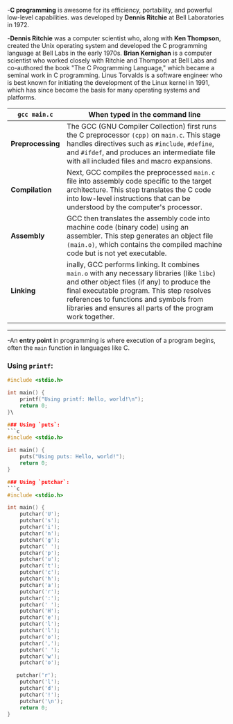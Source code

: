 -**C programming** is awesome for its efficiency, portability, and powerful low-level capabilities.
was developed by **Dennis Ritchie** at Bell Laboratories in 1972.

-**Dennis Ritchie** was a computer scientist who, along with **Ken Thompson**, created the Unix operating system and developed the C programming language at Bell Labs in the early 1970s. **Brian Kernighan** is a computer scientist who worked closely with Ritchie and Thompson at Bell Labs and co-authored the book "The C Programming Language," which became a seminal work in C programming. Linus Torvalds is a software engineer who is best known for initiating the development of the Linux kernel in 1991, which has since become the basis for many operating systems and platforms.

|`gcc main.c`|When typed in the command line|
|----------|--------------|
|**Preprocessing**|The GCC (GNU Compiler Collection) first runs the C preprocessor `(cpp)` on `main.c`. This stage handles directives such as `#include`, `#define`, and `#ifdef`, and produces an intermediate file with all included files and macro expansions.|
|**Compilation**|Next, GCC compiles the preprocessed `main.c` file into assembly code specific to the target architecture. This step translates the C code into low-level instructions that can be understood by the computer's processor.|
|**Assembly**|GCC then translates the assembly code into machine code (binary code) using an assembler. This step generates an object file `(main.o)`, which contains the compiled machine code but is not yet executable.|
|**Linking**|inally, GCC performs linking. It combines `main.o` with any necessary libraries (like `libc`) and other object files (if any) to produce the final executable program. This step resolves references to functions and symbols from libraries and ensures all parts of the program work together.|
--------------------------------------------------------------------------------------------------------------------------------------------------------------------------------------------------------------------------------------------------------------------------------------------------------------
-An **entry point** in programming is where execution of a program begins, often the `main` function in languages like C.
### Using `printf`:
```c
#include <stdio.h>

int main() {
    printf("Using printf: Hello, world!\n");
    return 0;
}\

### Using `puts`:
```c
#include <stdio.h>

int main() {
    puts("Using puts: Hello, world!");
    return 0;
}

### Using `putchar`:
```c
#include <stdio.h>

int main() {
    putchar('U');
    putchar('s');
    putchar('i');
    putchar('n');
    putchar('g');
    putchar(' ');
    putchar('p');
    putchar('u');
    putchar('t');
    putchar('c');
    putchar('h');
    putchar('a');
    putchar('r');
    putchar(':');
    putchar(' ');
    putchar('H');
    putchar('e');
    putchar('l');
    putchar('l');
    putchar('o');
    putchar(',');
    putchar(' ');
    putchar('w');
    putchar('o');

   putchar('r');
    putchar('l');
    putchar('d');
    putchar('!');
    putchar('\n');
    return 0;
}

